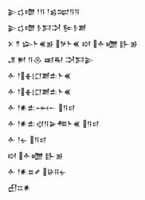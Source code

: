 <div class='block'>
<div class='line'>𒉌𒌓𒈩 𒁹𒀀 𒁹𒌗𒉈𒀀𒀀</div>
<div class='line'>𒉌𒌓𒈩 𒊩𒁕𒋫 𒌉𒊩𒋢</div>
<div class='line'>𒉽 𒈫 𒇽𒈨𒌍𒂊 𒃻𒈨𒌍 𒊭 𒅆𒁾 𒃲𒂊</div>
<div class='line'>𒂗 𒂍 𒀀𒊮 𒀜𒊑 𒋫𒁕𒉌</div>
<div class='line'>𒅆 𒁹𒈬𒆸𒋢𒉺𒈨𒌍</div>
<div class='line'>𒅆 𒁹𒈬𒆸𒋢𒉺𒈨𒌍</div>
<div class='line'>𒅆 𒁹𒀭𒉺𒆰𒀸 𒀀𒁀</div>
<div class='line'>𒅆 𒁹𒀭𒉺𒋼𒀀𒅕𒍣𒈨𒌍 𒀀𒁀</div>
<div class='line'>𒅆 𒁹𒉡 𒀀𒁀</div>
<div class='line'>𒊭 𒅆𒁾 𒃲𒂊</div>
<div class='line'>𒅆 𒁹𒀭𒊺𒍦 𒄩𒍝𒉡</div>
<div class='line'>𒌷𒇹𒀭</div>
</div>